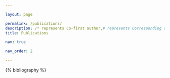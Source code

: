 ```yaml
---

layout: page

permalink: /publications/
description: /* represents Co-first author,# represents Corresponding author
title: Publications

nav: true

nav_order: 2

---
```



<!-- _pages/publications.md -->

<div class="publications">

{% bibliography %}

</div>
